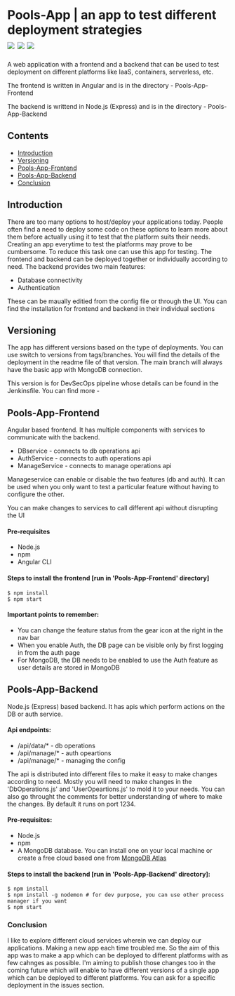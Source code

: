 # Pools-App | an app to test different deployment strategies <br /> <img src='https://img.shields.io/badge/-v10-white?style=plastic&logo=node.js'> <img src='https://img.shields.io/badge/-v10-red?style=plastic&logo=angular'> <img src='https://img.shields.io/badge/-v4.4-white?style=plastic&logo=mongodb'>

A web application with a frontend and a backend that can be used to test deployment on different platforms like IaaS, containers, serverless, etc.

The frontend is written in Angular and is in the directory - Pools-App-Frontend

The backend is writtend in Node.js (Express) and is in the directory - Pools-App-Backend

## Contents
* [Introduction](#introduction)
* [Versioning](#versioning)
* [Pools-App-Frontend](#pools-app-frontend)
* [Pools-App-Backend](#pools-app-backend)
* [Conclusion](#conclusion)

## <a name="introduction"></a>Introduction
There are too many options to host/deploy your applications today. People often find a need to deploy some code on these options to learn more about them before actually using it to test that the platform suits their needs. Creating an app everytime to test the platforms may prove to be cumbersome. To reduce this task one can use this app for testing.
The frontend and backend can be deployed together or individually according to need. The backend provides two main features:
* Database connectivity
* Authentication

These can be maually editied from the config file or through the UI. You can find the installation for frontend and backend in their individual sections

## <a name='versioning'></a> Versioning
The app has different versions based on the type of deployments. You can use switch to versions from tags/branches. You will find the details of the deployment in the readme file of that version. The main branch will always have the basic app with MongoDB connection.

This version is for DevSecOps pipeline whose details can be found in the Jenkinsfile. You can find more - 

## <a name="pools-app-frontend"></a> Pools-App-Frontend
Angular based frontend. It has multiple components with services to communicate with the backend.
* DBservice - connects to db operations api
* AuthService - connects to auth operations api
* ManageService - connects to manage operations api 

Manageservice can enable or disable the two features (db and auth). It can be used when you only want to test a particular feature without having to configure the other.

You can make changes to services to call different api without disrupting the UI


#### Pre-requisites
* Node.js
* npm
* Angular CLI

#### Steps to install the frontend [run in 'Pools-App-Frontend' directory]
```
$ npm install
$ npm start
```
#### Important points to remember:
* You can change the feature status from the gear icon at the right in the nav bar
* When you enable Auth, the DB page can be visible only by first logging in from the auth page
* For MongoDB, the DB needs to be enabled to use the Auth feature as user details are stored in MongoDB

## <a name="pools-app-backend"></a> Pools-App-Backend
Node.js (Express) based backend. It has apis which perform actions on the DB or auth service.

#### Api endpoints:
* /api/data/* - db operations
* /api/manage/* - auth opeartions
* /api/manage/* - managing the config

The api is distributed into different files to make it easy to make changes according to need. Mostly you will need to make changes in the 'DbOperations.js' and 'UserOpeartions.js' to mold it to your needs. You can also go throught the comments for better understanding of where to make the changes. By default it runs on port 1234.

#### Pre-requisites:
* Node.js
* npm
* A MongoDB database. You can install one on your local machine or create a free cloud based one from [MongoDB Atlas](https://www.mongodb.com/cloud/atlas)

#### Steps to install the backend [run in 'Pools-App-Backend' directory]:
```
$ npm install
$ npm install -g nodemon # for dev purpose, you can use other process manager if you want
$ npm start
```

### <a name="conclusion"></a> Conclusion
I like to explore different cloud services wherein we can deploy our applications. Making a new app each time troubled me. So the aim of this app was to make a app which can be deployed to different platforms with as few cahnges as possible. I'm aiming to publish those changes too in the coming future which will enable to have different versions of a single app which can be deployed to different platforms. You can ask for a specific deployment in the issues section.



